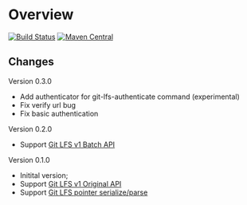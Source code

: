 # Overview

[![Build Status](https://travis-ci.org/bozaro/git-lfs-java.svg?branch=master)](https://travis-ci.org/bozaro/git-lfs-java)
[![Maven Central](https://img.shields.io/maven-central/v/ru.bozaro.gitlfs/gitlfs-common.svg)](http://mvnrepository.com/artifact/ru.bozaro.gitlfs)

## Changes

Version 0.3.0

 * Add authenticator for git-lfs-authenticate command (experimental)
 * Fix verify url bug
 * Fix basic authentication

Version 0.2.0

 * Support [Git LFS v1 Batch API](https://github.com/github/git-lfs/blob/master/docs/api/http-v1-batch.md)

Version 0.1.0

 * Initital version;
 * Support [Git LFS v1 Original API](https://github.com/github/git-lfs/blob/master/docs/api/http-v1-original.md)
 * Support [Git LFS pointer serialize/parse](https://github.com/github/git-lfs/blob/master/docs/spec.md)
